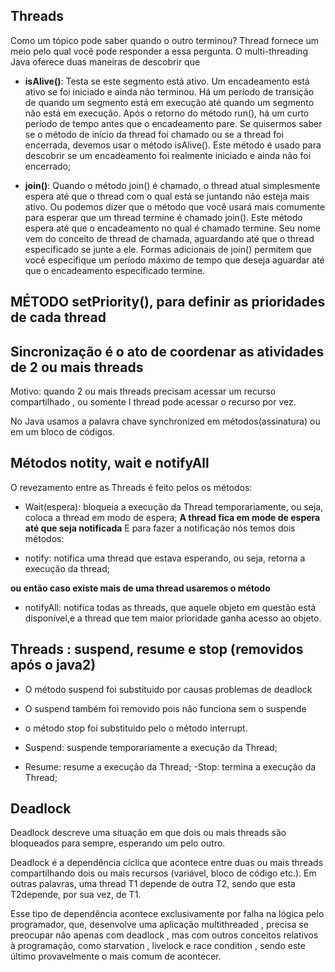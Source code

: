 ## Threads

Como um tópico pode saber quando o outro terminou? Thread fornece um meio pelo qual você pode responder a essa pergunta. O multi-threading Java oferece duas maneiras de descobrir que

- **isAlive()**: Testa se este segmento está ativo. Um encadeamento está ativo se foi iniciado e ainda não terminou. Há um período de transição de quando um segmento está em execução até quando um segmento não está em execução. Após o retorno do método run(), há um curto período de tempo antes que o encadeamento pare. Se quisermos saber se o método de início da thread foi chamado ou se a thread foi encerrada, devemos usar o método isAlive(). Este método é usado para descobrir se um encadeamento foi realmente iniciado e ainda não foi encerrado;

- **join()**: Quando o método join() é chamado, o thread atual simplesmente espera até que o thread com o qual está se juntando não esteja mais ativo.
Ou podemos dizer que o método que você usará mais comumente para esperar que um thread termine é chamado join(). Este método espera até que o encadeamento no qual é chamado termine. Seu nome vem do conceito de thread de chamada, aguardando até que o thread especificado se junte a ele. Formas adicionais de join() permitem que você especifique um período máximo de tempo que deseja aguardar até que o encadeamento especificado termine.

## MÉTODO setPriority(), para definir as prioridades de cada thread

## Sincronização é o ato de coordenar as atividades de 2 ou mais threads

Motivo: quando 2 ou mais threads precisam acessar um recurso compartilhado , ou somente I thread pode acessar o recurso por vez.

No Java usamos a palavra chave synchronized em métodos(assinatura) ou em um bloco de códigos.


## Métodos notity, wait e notifyAll

O revezamento entre as Threads é feito pelos os métodos:

- Wait(espera): bloqueia a execução da Thread temporariamente, ou seja, coloca a thread em modo de espera; 
**A thread fica em mode de espera até que seja notificada**
E para fazer a notificação nós temos dois métodos:

- notify: notifica uma thread que estava esperando, ou seja, retorna a execução da thread;

**ou então caso existe mais de uma thread usaremos o método**
- notifyAll: notifica todas as threads, que aquele objeto em questão está disponível,e a thread que tem maior prioridade ganha acesso ao objeto.

## Threads : suspend, resume e stop (removidos após o java2)

- O método suspend foi substituido por causas problemas de deadlock
- O suspend também foi removido pois não funciona sem o suspende
- o método stop foi substituido pelo o método interrupt.

- Suspend: suspende  temporariamente a execução da Thread;
- Resume: resume a execução da Thread;
-Stop: termina a execução da Thread;


## Deadlock

Deadlock descreve uma situação em que dois ou mais threads são bloqueados para sempre, esperando um pelo outro.


Deadlock é a dependência cíclica que acontece entre duas ou mais threads compartilhando dois ou mais recursos (variável, bloco de código etc.). Em outras palavras, uma thread T1 depende de outra T2, sendo que esta T2depende, por sua vez, de T1.

Esse tipo de dependência acontece exclusivamente por falha na lógica pelo programador, que, desenvolve uma aplicação multithreaded , precisa se preocupar não apenas com deadlock , mas com outros conceitos relativos à programação, como starvation , livelock e race condition , sendo este último provavelmente o mais comum de acontecer.
